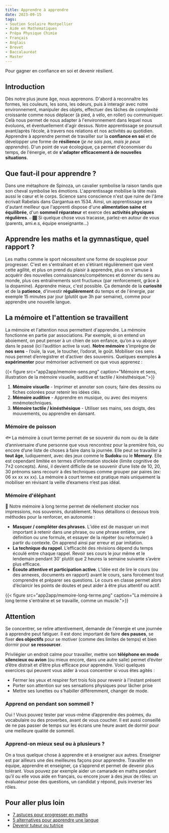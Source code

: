 ```yaml
---
title: Apprendre à apprendre
date: 2023-09-15
tags:
- Soutien Scolaire Montpellier
- Aide en Mathématiques
- Prépa Physique Chimie
- Français
- Anglais
- Brevet
- Baccalauréat
- Master
---
```


Pour gagner en confiance en soi et devenir résilient.

<!--more-->

## Introduction

Dès notre plus jeune âge, nous apprenons. D'abord à reconnaître les formes, les couleurs, les sons, les odeurs, puis à interagir avec notre environnement, manipuler des objets, effectuer des tâches de complexité croissante comme nous déplacer (à pied, à vélo, en roller) ou communiquer. Celà nous permet de nous adapter à l'environnement dans lequel nous évoluons, et éventuellement d'agir dessus. Notre apprentissage se poursuit avant/après l’école, à travers nos relations et nos activités au quotidien. Apprendre à apprendre permet de travailler sur la <b>confiance en soi</b> et de développer une forme de <b>résilience</b> (<i>je ne sais pas, mais je peux apprendre</i>). D'un point de vue écologique, ça permet d'économiser du temps, de l'énergie, et de <b>s'adapter efficacement à de nouvelles situations</b>. 

## Que faut-il pour apprendre ?

Dans une métaphore de Spinoza, un cavalier symbolise la raison tandis que son cheval symbolise les émotions. L'apprentissage mobilise la tête mais aussi le cœur et le corps. Science sans conscience n'est que ruine de l'âme écrivait Rabelais dans Gargantua en 1534. Ainsi, un apprentissage sera d'autant meilleur que l'apprenti dispose d'une <b>alimentation saine et équilibrée</b>, d'un <b>sommeil réparateur</b> et exerce des <b>activités physiques régulières</b>. 👉🏾 Si quelque chose vous tracasse, parlez-en autour de vous (parents, ami.e.s, équipe enseignante…)

## Apprendre les maths et la gymnastique, quel rapport ?

Les maths comme le sport nécessitent une forme de souplesse pour progresser. C'est en s'entraînant et en s'étirant régulièrement que vient cette agilité, et plus on prend du plaisir à apprendre, plus on s'amuse à acquérir des nouvelles connaissances/compétences et donner du sens au monde, plus ces entraînements sont fructueux (par renforcement, grâce à la dopamine). Apprendre mieux, c'est possible. Ça demande de la <b>curiosité</b> et de la <b>patience</b>, d'investir <b>régulièrement</b> du temps et de l'énergie, par exemple 15 minutes par jour (plutôt que 3h par semaine), comme pour apprendre une nouvelle langue.

## La mémoire et l'attention se travaillent

La mémoire et l'attention nous permettent d'apprendre.
La mémoire fonctionne en partie par associations. Par exemple, si on entend un aboiement, on peut penser à un chien de son enfance, qu’on a vu aboyer dans le passé (ici l’audition active la vue). <b>Notre mémoire</b> s’imprègne de <b>nos sens</b> - l’ouïe, la vue, le toucher, l’odorat, le goût. Mobiliser ces sens nous permet d’enregistrer et d’activer des souvenirs. Quelques exemples <b>à expérimenter</b> pour mémoriser activement ce que vous apprenez :

{{< figure src="app2app/memoire-sens.png" caption="Mémoire et sens, illustration de la mémoire visuelle, auditive et tactile / kinésthésique.">}}

1. <b>Mémoire visuelle</b> - Imprimer et annoter son cours; faire des dessins ou fiches colorées pour retenir les idées clés.
2. <b>Mémoire auditive</b> - Apprendre en musique, ou avec des moyens mnémotechniques.
3. <b>Mémoire tactile / kinésthésique</b> - Utiliser ses mains, ses doigts, des mouvements, ou apprendre en dansant.

### Mémoire de poisson

🐟 La mémoire à court terme permet de se souvenir du nom ou de la date d’anniversaire d’une personne que vous rencontrez pour la première fois, ou encore d’une liste de choses à faire dans la journée. Elle peut se travailler à <b>tout âge</b>, ludiquement, avec des jeux comme le <b>Sudoku</b> ou le <b>Memory</b>. Elle est cependant limitée en termes d’information stockée (limite cognitive de 7±2 concepts). Ainsi, il devient difficile de se souvenir d’une liste de 10, 20, 30 prénoms sans recourir à des techniques comme grouper par paires (ex: 06 xx xx xx xx). La mémoire à court terme est pratique mais uniquement la mobiliser en révisant la veille d’examens n’est pas idéal.

### Mémoire d'éléphant

🐘 Notre mémoire à long terme permet de réellement stocker nos impressions, nos souvenirs, durablement. Nous détaillons ci dessous trois méthodes pour la renforcer, en autonomie :
- <b>Masquer / compléter des phrases</b>. L’idée est de masquer un mot important à retenir dans une phrase, ou une phrase entière, une définition ou une formule, et essayer de la répéter (ou reformuler) à partir du contexte. On apprend ainsi par erreur et par imitation.
- <b>La technique du rappel</b>. L’efficacité des révisions dépend du temps écoulé entre chaque rappel. Revoir ses cours le jour même et le lendemain pendant 30' plutôt que 2 heures la semaine suivante s’avère plus efficace.
- <b>Écoute attentive et participation active</b>. L’idée est de lire le cours (ou des annexes, documents en rapport) avant le cours, sans forcément tout comprendre et préparer ses questions. Le cours en classe permet alors d’éclaircir les points de doutes et peut aider à être plus attentif ou actif.

{{< figure src="app2app/memoire-long-terme.png" caption="La mémoire à long terme s'entraîne et se travaille, comme un muscle.">}}

## Attention

Se concentrer, se relire attentivement, demande de l'énergie et une journée à apprendre peut fatiguer. Il est donc important de faire <b>des pauses</b>, se fixer <b>des objectifs</b> pour se motiver (comme des limites de temps) et bien dormir pour <b>se ressourcer</b>.

Privilégier un endroit calme pour travailler, mettre son <b>téléphone en mode silencieux ou avion</b> (ou mieux encore, dans une autre salle) permet d’éviter d’être distrait et d’être plus efficace pour apprendre. Voici quelques exercices qui peuvent vous aider à vous concentrer si vous êtes agités :
- Fermer les yeux et respirer fort trois fois pour revenir à l'instant présent
- Porter son attention sur ses sensations physiques pour lâcher prise
- Mettre ses lunettes ou s'habiller différemment, changer de mode.

### Apprend on pendant son sommeil ?

Oui ! Vous pouvez tester par vous-même d’apprendre des poèmes, du vocabulaire ou des proverbes, avant de vous coucher. Il est aussi conseillé de ne pas passer de temps sur les écrans une heure avant de dormir pour une meilleure qualité de sommeil.

### Apprend-on mieux seul ou à plusieurs ?

On a tous quelque chose à apprendre et à enseigner aux autres. Enseigner est par ailleurs une des meilleures façons pour apprendre. Travailler en équipe, apprendre et enseigner, ça s’apprend et permet de devenir plus tolérant. Vous pouvez par exemple aider un camarade en maths pendant qu’il ou elle vous aide en français, ou encore jouer à des jeux de rôles: un évaluateur pose des questions, un candidat y répond, puis inverser les rôles.

## Pour aller plus loin
- [7 astuces pour progresser en maths](https://www.mathsetmaryam.fr/p/7-astuces-pour-progresser-en-maths/)
- [5 alternatives pour apprendre une langue](https://www.mathsetmaryam.fr/p/language-learning/)
- [Devenir tuteur ou tutrice](https://www.mathsetmaryam.fr/asso/soutien-scolaire-montpellier/#tutorat)